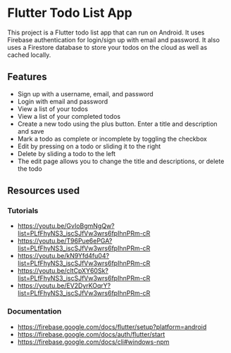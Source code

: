 # Flutter Todo List App
This project is a Flutter todo list app that can run on Android. It uses Firebase authentication for login/sign up with email and password. It also uses a Firestore database to store your todos on the cloud as well as cached locally.
## Features
- Sign up with a username, email, and password
- Login with email and password
- View a list of your todos
- View a list of your completed todos
- Create a new todo using the plus button. Enter a title and description and save
- Mark a todo as complete or incomplete by toggling the checkbox
- Edit by pressing on a todo or sliding it to the right
- Delete by sliding a todo to the left
- The edit page allows you to change the title and descriptions, or delete the todo
## Resources used
### Tutorials
- https://youtu.be/GvIoBgmNgQw?list=PLfFhyNS3_iscSJfVw3wrs6fpIhnPRm-cR
- https://youtu.be/T96Pue6ePGA?list=PLfFhyNS3_iscSJfVw3wrs6fpIhnPRm-cR
- https://youtu.be/kN9Yfd4fu04?list=PLfFhyNS3_iscSJfVw3wrs6fpIhnPRm-cR
- https://youtu.be/cltCpXY60Sk?list=PLfFhyNS3_iscSJfVw3wrs6fpIhnPRm-cR
- https://youtu.be/EV2DyrKOqrY?list=PLfFhyNS3_iscSJfVw3wrs6fpIhnPRm-cR
### Documentation
- https://firebase.google.com/docs/flutter/setup?platform=android
- https://firebase.google.com/docs/auth/flutter/start
- https://firebase.google.com/docs/cli#windows-npm
